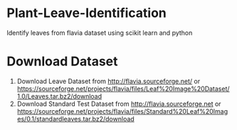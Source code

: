 # Plant-Leave-Identification
Identify leaves from flavia dataset using scikit learn and python

# Download Dataset
1. Download Leave Dataset from http://flavia.sourceforge.net/
or https://sourceforge.net/projects/flavia/files/Leaf%20Image%20Dataset/1.0/Leaves.tar.bz2/download
2. Download Standard Test Dataset from http://flavia.sourceforge.net
or 
https://sourceforge.net/projects/flavia/files/Standard%20Leaf%20Images/0.1/standardleaves.tar.bz2/download
